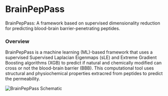 # BrainPepPass
BrainPepPass: A framework based on supervised dimensionality reduction for predicting blood-brain barrier-penetrating peptides.

### Overview

BrainPepPass is a machine learning (ML)-based framework that uses a supervised Supervised Laplacian Eigenmaps (sLE) and Extreme Gradient Boosting algorithms (XGB) to predict if natural and chemically modified can cross or not the blood-brain barrier (BBB). This computational tool uses structural and physiochemical properties extracred from peptides to predict the permeability.


![BrainPepPass Schematic](images/schematic-webserver.png)
